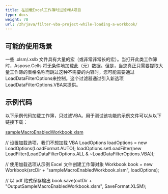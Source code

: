 ```yaml
---
title: 在加载Excel工作簿时过滤VBA项目
type: docs
weight: 70
url: /zh/java/filter-vba-project-while-loading-a-workbook/
---
```


## **可能的使用场景**
一些 .xlsm/.xslb 文件具有大量的宏（或非常非常长的宏）。当打开此类工作簿时，Aspose.Cells 将无条件地加载此（元）数据。但是，当您真正只需要提取大量工作簿的表格名称而跳过这种不需要的内容时，您可能需要通过LoadDataFilterOptions来控制。这个过滤器通过引入新选项LoadDataFilterOptions.VBA来提供。
## **示例代码**
以下示例代码加载工作簿，只过滤VBA。用于测试该功能的示例文件可以从以下链接下载：

[sampleMacroEnabledWorkbook.xlsm](79527951.xlsm)

// 设置加载选项，我们不想加载 VBA
LoadOptions loadOptions = new LoadOptions(LoadFormat.AUTO);
loadOptions.setLoadFilter(new LoadFilter(LoadDataFilterOptions.ALL & ~LoadDataFilterOptions.VBA));

// 使用加载选项从示例 Excel 文件创建工作簿对象
Workbook book = new Workbook(srcDir + "sampleMacroEnabledWorkbook.xlsm", loadOptions);

// 以 pdf 格式保存输出
book.save(outDir + "OutputSampleMacroEnabledWorkbook.xlsm", SaveFormat.XLSM);
